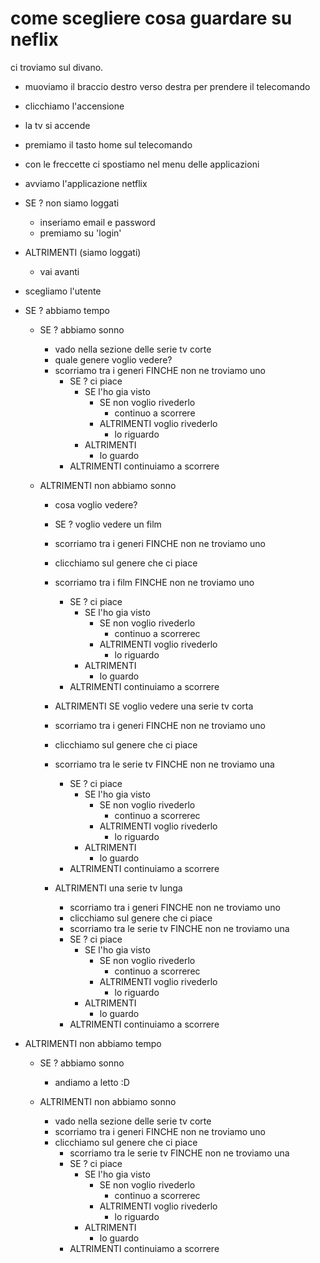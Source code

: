 # come scegliere cosa guardare su neflix

ci troviamo sul divano. 

- muoviamo il braccio destro verso destra per prendere il telecomando 
- clicchiamo l'accensione 
- la tv si accende 
- premiamo il tasto home sul telecomando 
- con le freccette ci spostiamo nel menu delle applicazioni 
- avviamo l'applicazione netflix 
- SE ? non siamo loggati 
    - inseriamo email e password  
    - premiamo su 'login'
- ALTRIMENTI (siamo loggati)
    - vai avanti 
- scegliamo l'utente  

- SE ? abbiamo tempo

    - SE ? abbiamo sonno 
        - vado nella sezione delle serie tv corte
        - quale genere voglio vedere? 
        - scorriamo tra i generi FINCHE non ne troviamo uno
            - SE ? ci piace 
                - SE l'ho gia visto 
                    - SE non voglio rivederlo 
                        - continuo a scorrere 
                    - ALTRIMENTI voglio rivederlo 
                        - lo riguardo 
                - ALTRIMENTI 
                    - lo guardo  
            - ALTRIMENTI continuiamo a scorrere 
            
    - ALTRIMENTI non abbiamo sonno 
        - cosa voglio vedere? 
        - SE ? voglio vedere un film 
        - scorriamo tra i generi FINCHE non ne troviamo uno
        - clicchiamo sul genere che ci piace 
        - scorriamo tra i film FINCHE non ne troviamo uno 
            - SE ? ci piace 
                - SE l'ho gia visto 
                    - SE non voglio rivederlo 
                        - continuo a scorrerec 
                    - ALTRIMENTI voglio rivederlo 
                        - lo riguardo 
                - ALTRIMENTI 
                    - lo guardo  
            - ALTRIMENTI continuiamo a scorrere 

        - ALTRIMENTI SE voglio vedere una serie tv corta 
        - scorriamo tra i generi FINCHE non ne troviamo uno
        - clicchiamo sul genere che ci piace 
        - scorriamo tra le serie tv FINCHE non ne troviamo una 
            - SE ? ci piace 
                - SE l'ho gia visto 
                    - SE non voglio rivederlo 
                        - continuo a scorrerec 
                    - ALTRIMENTI voglio rivederlo 
                        - lo riguardo 
                - ALTRIMENTI 
                    - lo guardo  
            - ALTRIMENTI continuiamo a scorrere 

        - ALTRIMENTI una serie tv lunga 
            - scorriamo tra i generi FINCHE non ne troviamo uno
            - clicchiamo sul genere che ci piace 
            - scorriamo tra le serie tv FINCHE non ne troviamo una 
            - SE ? ci piace 
                - SE l'ho gia visto 
                    - SE non voglio rivederlo 
                        - continuo a scorrerec 
                    - ALTRIMENTI voglio rivederlo 
                        - lo riguardo 
                - ALTRIMENTI 
                    - lo guardo  
            - ALTRIMENTI continuiamo a scorrere 

- ALTRIMENTI non abbiamo tempo  

    - SE ?  abbiamo sonno 
        - andiamo a letto :D 

    - ALTRIMENTI non abbiamo sonno 
        - vado nella sezione delle serie tv corte 
        - scorriamo tra i generi FINCHE non ne troviamo uno
        - clicchiamo sul genere che ci piace 
            - scorriamo tra le serie tv FINCHE non ne troviamo una 
            - SE ? ci piace 
                - SE l'ho gia visto 
                    - SE non voglio rivederlo 
                        - continuo a scorrerec 
                    - ALTRIMENTI voglio rivederlo 
                        - lo riguardo 
                - ALTRIMENTI 
                    - lo guardo  
            - ALTRIMENTI continuiamo a scorrere 

    